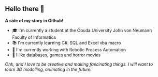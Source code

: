 ## Hello there 👋

__A side of my story in Github!__
- 🎓 I'm currently a student at the Óbuda University John von Neumann Faculty of Informatics
- 📚 I'm currently learning C#, SQL and Excel vba macro
- 🤖 I'm currently working with Robotic Process Automation
- 📌 I like databases, games and horror movies

*Ohh, and I love to be creative and making fascinating things. I will want to learn 3D modelling, animating in the future.*

<!--
**DN8-BG/DN8-BG** is a ✨ _special_ ✨ repository because its `README.md` (this file) appears on your GitHub profile.

Here are some ideas to get you started:

- 🔭 I’m currently working on ...
- 🌱 I’m currently learning ...
- 👯 I’m looking to collaborate on ...
- 🤔 I’m looking for help with ...
- 💬 Ask me about ...
- 📫 How to reach me: ...
- 😄 Pronouns: ...
- ⚡ Fun fact: ...
-->
